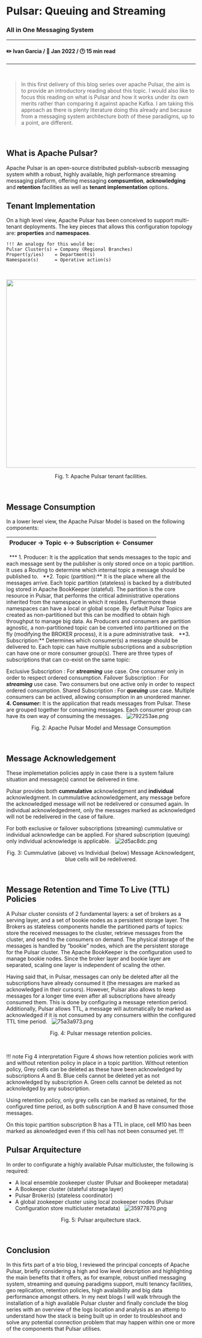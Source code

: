 # Pulsar: Queuing and Streaming
### All in One Messaging System
---
#### :pencil2: Ivan Garcia / :calendar: Jan 2022 / :clock2: 15 min read
---
&nbsp;

>In this first delivery of this blog series over apache Pulsar, the aim is to provide an introductory reading about this topic.
I would also like to focus this reading on what is Pulsar and how it works under its own merits rather than comparing it against apache Kafka. I am taking this approach as there is plenty literature doing this already and because from a messaging system architecture both of these paradigms, up to a point, are different.

&nbsp;
## What is Apache Pulsar?
Apache Pulsar is an open-source distributed publish-subscrib messaging system whith a robust, highly available, high performance streaming messaging platform, offering messaging **compsumtion**, **acknowledging** and **retention** facilities as well as **tenant implementation** options.

## **Tenant Implementation**
On a high level view, Apache Pulsar has been conceived to support multi-tenant deployments. The key pieces that allows this configuration topology are: **properties** and **namespaces**.
```
!!! An analogy for this would be:
Pulsar Cluster(s) = Company (Regional Branches)
Propert(y/ies)    = Department(s)
Namespace(s)      = Operative action(s)
```
&nbsp;
<p align="center">
<img width="600" height="500" src="https://user-images.githubusercontent.com/67383481/154675909-bac357fe-895e-444b-8727-e120ca1ed2bc.png">
</p>
<p align="center">
Fig. 1: Apache Pulsar tenant facilities.
</p>
&nbsp;

## **Message Consumption**
In a lower level view, the Apache Pulsar Model is based on the following components:
<table class="center">
    <thead>
        <tr>
            <th>
            Producer &#8594; Topic &#8592;&#8594; Subscription &#8592; Consumer
            </th>
        </tr>
    </thead>
</table>
&nbsp;
*** 1. Producer:
It is the application that sends messages to the topic and each message sent by the publisher is only stored once on a topic partition. It uses a Routing to determine which internal topic a message should be published to.
&nbsp;
**2. Topic (partition):** It is the place where all the messages arrive. Each topic partition (stateless) is backed by a distributed log stored in Apache BookKeeper (stateful). The partition is the core resource in Pulsar, that performs the critical administrative operations inherited from the namespace in which it resides. Furthermore these namespaces can have a local or global scope. By default Pulsar Topics are created as non-partitioned but this can be modified to obtain high throughput to manage big data. As Producers and consumers are partition agnostic, a non-partitioned topic can be converted into partitioned on the fly (modifying the BROKER process), it is a pure administrative task.
&nbsp;
**3. Subscription:** Determines which consumer(s) a message should be delivered to. Each topic can have multiple subscriptions and a subscription can have one or more consumer group(s). There are three types of subscriptions that can co-exist on the same topic:
&nbsp;

Exclusive Subscription
: For ***streaming*** use case. One consumer only in order to respect ordered consumption.
Failover Subscription
: For ***streaming*** use case. Two consumers but one active only in order to respect ordered consumption.
Shared Subscription
: For ***queuing*** use case. Multiple consumers can be actived, allowing consumption in an unordered manner.
&nbsp;
**4. Consumer:** It is the application that reads messages from Pulsar. These are grouped together for consuming messages. Each consumer group can have its own way of consuming the messages.
&nbsp;
![792253ae.png](:storage/332cf97c-45ed-4849-824b-1c6de1ebd01b/0442fb10.png#center)
<p align="center">
Fig. 2: Apache Pulsar Model and Message Consumption
</p>
&nbsp;

## **Message Acknowledgement**
These implemetation policies apply in case there is a system failure situation and message(s) cannot be delivered in time. 

Pulsar provides both **cummulative** acknowledgment and **individual** acknowledgment. In cummulative acknowledgement, any message before the acknowledged message will not be redelivered or consumed again. In individual acknowledgedment, only the messages marked as acknowledged will not be redelivered in the case of failure. 

For both exclusive or failover subscriptions (streaming) cummulative or individual acknowledge can be applied. For shared subscription (queuing) only individual acknowledge is applicable.
&nbsp;
![2d5ac8dc.png](:storage/332cf97c-45ed-4849-824b-1c6de1ebd01b/63b69c3b.png#center)
<p align="center">
Fig. 3: Cummulative (above) vs Individual (below) Message Acknowledgent, blue cells will be redelivered.
</p>
&nbsp;

## **Message Retention and Time To Live (TTL) Policies**
A Pulsar cluster consists of 2 fundamental layers: a set of brokers as a serving layer, and a set of bookie nodes as a persistent storage layer. The Brokers as stateless components handle the partitioned parts of topics: store the received messages to the cluster, retrieve messages from the cluster, and send to the consumers on demand. The physical storage of the messages is handled by “bookie” nodes, which are the persistent storage for the Pulsar cluster. The Apache BookKeeper is the configuration used to manage bookie nodes. Since the broker layer and bookie layer are separated, scaling one layer is independent of scaling the other.

Having said that, in Pulsar, messages can only be deleted after all the subscriptions have already consumed it (the messages are marked as acknowledged in their cursors). However, Pulsar also allows to keep messages for a longer time even after all subscriptions have already consumed them. This is done by configuring a message retention period.
Additionally, Pulsar allows TTL, a message will automatically be marked as acknowledged if it is not consumed by any consumers within the configured TTL time period.
&nbsp;
![75a3a973.png](:storage/332cf97c-45ed-4849-824b-1c6de1ebd01b/3a397bcd.png#center)
<p align="center">
Fig. 4: Pulsar message retention policies.
</p>
&nbsp;

!!! note Fig 4 interpretation
Figure 4 shows how retention policies work with and without retention policy in place in a topic partition. Without retention policy, Grey cells can be deleted as these have been acknowledged by subscriptions A and B. Blue cells cannot be deleted yet as not acknowledged by subscription A. Green cells cannot be deleted as not acknoledged by any subscription.

Using retention policy, only grey cells can be marked as retained, for the configured time period, as both subscription A and B have consumed those messages.

On this topic partition subscription B has a TTL in place, cell M10 has been marked as aknowledged even if this cell has not been consumed yet.
!!!
&nbsp;

## **Pulsar Arquitecture**
In order to configurate a highly available Pulsar multicluster, the following is required:

- A local ensemble zookeeper cluster (Pulsar and Bookeeper metadata)
- A Bookeeper cluster (stateful storage layer)
- Pulsar Broker(s) (stateless coordinator)
- A global zookeeper cluster using local zookeeper nodes (Pulsar Configuration store multicluster metadata)
&nbsp;
![35977870.png](:storage/332cf97c-45ed-4849-824b-1c6de1ebd01b/5ea2982d.png#center)
<p align="center">
Fig. 5: Pulsar arquitecture stack.
</p>
&nbsp;

## Conclusion
In this firts part of a trio blog, I reviewed the principal concepts of Apache Pulsar, briefly considering a high and low level description and highlighting the main benefits that it offers, as for example, robust unified messaging system, streaming and queuing paradigms support, multi tenancy facilities, geo replication, retention policies, high avalaibility and big data performance amongst others.
In my next blogs I will walk trhrough the installation of a high available Pulsar cluster and finally conclude the blog series with an overview of the logs location and analysis as an attemp to understand how the stack is being built up in order to troubleshoot and solve any potential connection problem that may happen within one or more of the components that Pulsar utilises.
